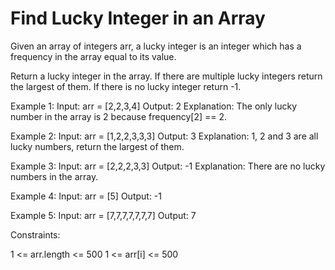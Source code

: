 # Find Lucky Integer in an Array

Given an array of integers arr, a lucky integer is an integer which has a frequency in the array equal to its value.

Return a lucky integer in the array. If there are multiple lucky integers return the largest of them. If there is no lucky integer return -1.

 
Example 1:
Input: arr = [2,2,3,4]
Output: 2
Explanation: The only lucky number in the array is 2 because frequency[2] == 2.

Example 2:
Input: arr = [1,2,2,3,3,3]
Output: 3
Explanation: 1, 2 and 3 are all lucky numbers, return the largest of them.

Example 3:
Input: arr = [2,2,2,3,3]
Output: -1
Explanation: There are no lucky numbers in the array.

Example 4:
Input: arr = [5]
Output: -1

Example 5:
Input: arr = [7,7,7,7,7,7,7]
Output: 7
 

Constraints:

1 <= arr.length <= 500
1 <= arr[i] <= 500
